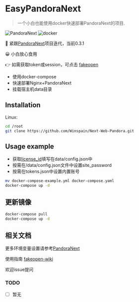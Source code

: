 # EasyPandoraNext

> 一个小白也能使用docker快速部署PandoraNext的项目.

![PandoraNext](https://img.shields.io/badge/Nginx-PandoraNext-blue)
![docker](https://img.shields.io/badge/docker--compose-8A2BE2)

🚀 紧跟[PandoraNext](https://github.com/pandora-next/deploy)项目迭代，当前0.3.1

😀 小白放心食用

👉 如需获取token或session，可点击 [fakeopen](https://ai.fakeopen.com/auth)

- 使用docker-compose
- 快速部署Nginx+PandoraNext
- 挂载宿主机data目录

## Installation

Linux:

```sh
cd /root
git clone https://github.com/Winspain/Next-Web-Pandora.git
```

## Usage example

- 获取[license_id](https://dash.pandoranext.com/)填写在data/config.json中
- 按需在/data/config.json文件中设置site_password
- 按需在tokens.json中设置内置账号

```sh
mv docker-compose-example.yml docker-compose.yaml
docker-compose up -d
```

## 更新镜像

```sh
docker-compose pull
docker-compose up -d
```

## 相关文档

更多环境变量设置请参考[PandoraNext](https://github.com/pandora-next/deploy)

使用指南 [fakeopen-wiki](https://fakeopen.org/PandoraNext/)

欢迎issue提问

### TODO

- [ ] 暂无